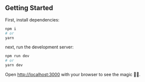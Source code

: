 ## Getting Started

First, install dependencies:

```bash
npm i
# or
yarn
```

next, run the development server:

```bash
npm run dev
# or
yarn dev
```

Open [http://localhost:3000](http://localhost:3000) with your browser to see the magic 🧙‍♂️.
